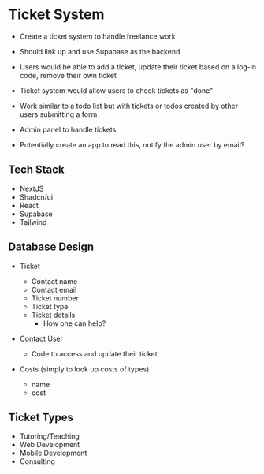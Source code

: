 # Ticket System

- Create a ticket system to handle freelance work
- Should link up and use Supabase as the backend
- Users would be able to add a ticket, update their ticket based on a log-in code, remove their own ticket
- Ticket system would allow users to check tickets as "done"
- Work similar to a todo list but with tickets or todos created by other users submitting a form

- Admin panel to handle tickets
- Potentially create an app to read this, notify the admin user by email?

## Tech Stack

- NextJS
- Shadcn/ui
- React
- Supabase
- Tailwind

## Database Design

- Ticket
    - Contact name
    - Contact email
    - Ticket number
    - Ticket type
    - Ticket details
        - How one can help?

- Contact User
    - Code to access and update their ticket

- Costs (simply to look up costs of types)
    - name
    - cost

## Ticket Types

- Tutoring/Teaching
- Web Development
- Mobile Development
- Consulting
